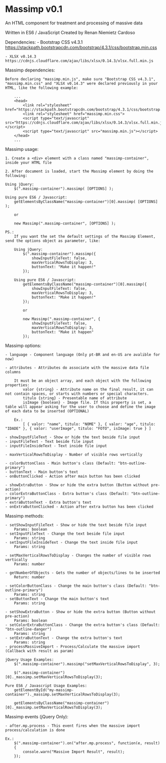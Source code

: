 # Massimp v0.1
An HTML component for treatment and processing of massive data

Written in ES6 / JavaScript
Created by Renan Niemietz Cardoso

Dependencies:
    - Bootstrap CSS v4.3.1
    https://stackpath.bootstrapcdn.com/bootstrap/4.3.1/css/bootstrap.min.css

    - XLSX v0.14.3
    https://cdnjs.cloudflare.com/ajax/libs/xlsx/0.14.3/xlsx.full.min.js

Massimp dependencies:

    Before declaring "massimp.min.js", make sure "Bootstrap CSS v4.3.1", "massimp.min.css" and "XLSX v0.14.3" were declared previously in your HTML, like the following example:
    
        ...
        <head>
            <link rel="stylesheet" href="https://stackpath.bootstrapcdn.com/bootstrap/4.3.1/css/bootstrap.min.css">
            <link rel="stylesheet" href="massimp.min.css">
            <script type="text/javascript" src="https://cdnjs.cloudflare.com/ajax/libs/xlsx/0.14.3/xlsx.full.min.js"></script>
            <script type="text/javascript" src="massimp.min.js"></script>
        </head>
        ...

Massimp usage:

    1. Create a <div> element with a class named "massimp-container", inside your HTML file

    2. After document is loaded, start the Massimp element by doing the following:

    Using jQuery:
        $(".massimp-container").massimp( [OPTIONS] );

    Using pure ES6 / Javascript:
        getElementsByClassName("massimp-container")[0].massimp( [OPTIONS] );

        or

        new Massimp(".massimp-container", [OPTIONS] );

    PS.:
        If you want the set the default settings of the Massimp Element, send the options object as parameter, like:

        Using jQuery:
            $(".massimp-container").massimp({
                showInputFileText: false,
                maxVerticalRowsToDisplay: 3,
                buttonText: "Make it happen!"
            });

        Using pure ES6 / Javascript:
            getElementsByClassName("massimp-container")[0].massimp({
                showInputFileText: false,
                maxVerticalRowsToDisplay: 3,
                buttonText: "Make it happen!"
            });

            or

            new Massimp(".massimp-container", {
                showInputFileText: false,
                maxVerticalRowsToDisplay: 3,
                buttonText: "Make it happen"
            });

Massimp options:

    - language - Component language (Only pt-BR and en-US are avalible for now)

    - attributes - Attributes do associate with the massive data file columns

        It must be an object array, and each object with the following properties:
            valor {string} - Attribute name on the final result, it can not contain spaces, or starts with numbers or special characters.
            titulo {string} - Presentable name of attribute
            isImage {boolean} - Image file. If this property is set, a table will appear asking for the user to choose and define the image of each data to be inserted (OPTIONAL)

        Ex.:
            [ { valor: "name", titulo: "NOME" }, { valor: "age", titulo: "IDADE" }, { valor: "userImage", titulo: "FOTO", isImage: true } ]

    - showInputFileText - Show or hide the text beside file input
    - inputFileText - Text beside file input
    - inputFileInsideText - Text inside file input

    - maxVerticalRowsToDisplay - Number of visible rows vertically

    - colorButtonClass - Main button's class (Default: "btn-outline-primary")
    - buttonText - Main button's text
    - onButtonClicked - Action after main button has been clicked

    - showExtraButton - Show or hide the extra button (Button without pre-action)
    - colorExtraButtonClass - Extra button's class (Default: "btn-outline-primary")
    - extraButtonText - Extra button's text
    - onExtraButtonClicked - Action after extra button has been clicked

Massimp methods:

    - setShowInputFileText - Show or hide the text beside file input
        Params: boolean
    - setInputFileText - Change the text beside file input
        Params: string
    - setInputFileInsideText - Change the text inside file input
        Params: string

    - setMaxVerticalRowsToDisplay - Changes the number of visible rows vertically
        Params: number

    - getNumberOfObjects - Gets the number of objects/lines to be inserted
        Return: number

    - setColorButtonClass - Change the main button's class (Default: "btn-outline-primary")
        Params: string
    - setButtonText - Change the main button's text
        Params: string

    - setShowExtraButton - Show or hide the extra button (Button without pre-action)
        Params: boolean
    - setColorExtraButtonClass - Change the extra button's class (Default: "btn-outline-danger")
        Params: string
    - setExtraButtonText - Change the extra button's text
        Params: string
    - processMassiveImport - Process/Calculate the massive import (Callback with result as param)

    jQuery Usage Examples:
        $(".massimp-container").massimp("setMaxVerticalRowsToDisplay", 3);

        $(".massimp-container")[0]._massimp.setMaxVerticalRowsToDisplay(3);

    Pure ES6 / Javascript Usage Examples:
        getElementById("my-massimp-container")._massimp.setMaxVerticalRowsToDisplay(3);

        getElementsByClassName("massimp-container")[0]._massimp.setMaxVerticalRowsToDisplay(3);

Massimp events (jQuery Only):

    - after.mp.process - This event fires when the massive import process/calculation is done

    Ex.:
        $(".massimp-container").on("after.mp.process", function(e, result)
        {
            console.warn("Massive Import Result", result);
        });